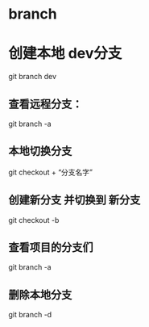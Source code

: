 # branch

# 创建本地 dev分支
  git branch dev

## 查看远程分支：
  git branch -a

## 本地切换分支
  git checkout + “分支名字”

## 创建新分支 并切换到 新分支
  git checkout -b

## 查看项目的分支们
  git branch -a

## 删除本地分支 
  git branch -d <BranchName>